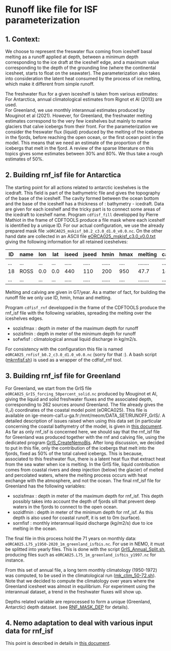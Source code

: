 # Runoff like file for ISF parameterization
## 1. Context:
We choose to represent the freswater flux coming from iceshelf basal melting as a runoff applied at depth, between a minimum depth corresponding to the ice draft at the iceshelf edge, and
a maximum value corresponding to the depth of the grounding line (where the continental icesheet, starts to float on the seawater). The parameterization also takes into consideration the
latent heat  consumed by the process of ice melting, which make it different from simple runoff.  

The freshwater flux for a given isceshelf is taken from various estimates: For Antarctica, annual climatological estimates from Rignot et Al (2013) are used.  
For Greenland, we use monthly interannual estimates produced by Mouginot et al (2021). However, for Greenland, the freshwater melting estimates correspond to the very few iceshelves but mainly to marine glaciers that calve icebergs from their front. For the parameterization we consider the freswater flux (liquid) produced by the melting of the icebergs in the fjords, before reaching the
open ocean, or the first ocean point in the model.  This means that we need an estimate of the proportion of the icebergs that melt in the fjord. A review of the sparse litterature on this topics
gives some estimates between 30% and 80%. We thus take a rough estimates of 50%. 

## 2. Building rnf_isf file for Antarctica
The starting point for all actions related to antarctic iceshelves is the icedraft. This field is part of the bathymetric file and gives the topography of the base of the iceshelf.
The cavity formed between the ocean bottom and the base of the iceshelf has a thickness of : bathymetry - icedraft.  Data are given for each iceshelf and the tricky part is to connect 
some areas of the icedraft to iceshelf name. Program `cdfisf_fill` developped by Pierre Mathiot in the frame of CDFTOOLS produce a file mask where each iceshelf is identified by a unique ID.
For our actual configuration, we use the already prepared mask file :`eORCA025_mskisf_b0.2_c3.0_d1.0_v0.0.nc`. 
On the other hand date are collected in an ASCII file [eORCA025_mskisf_c3.0_v0.0.txt](./eORCA025_mskisf_c3.0_v0.0.txt) giving the following information for all retained iceshelves:

| ID  | name | lon  | lat | iseed | jseed |  hmin  | hmax |  melting | calving | flag   |
| --- | ---- | ---- | --- | ----- | ----- | ------ | ---- | -------- | ------- | ------ |
| ... | ...  | ...  | ... | ..... | ..... | ...... | .... | ........ | ....... | ...... |
| 18  | ROSS |  0.0 | 0.0 | 440   |  110  |  200   |  950 |  47.7    | 146.3   | .FALSE.|
| ... | ...  | ...  | ... | ..... | ..... | ...... | .... | ........ | ....... | ...... |

Melting and calving are given in GT/year. As a matter of fact, for building the runoff file we only use ID, hmin, hmax and melting.

Program `cdfisf_rnf` developped in the frame of the CDFTOOLS produce the  rnf_isf file with the following variables, spreading the melting over the iceshelves edges.
  * sozisfmax : depth in meter of the maximum depth for runoff
  * sozisfmin : depth in meter of the minimum depth for runoff
  * sofwfisf  : climatological annual liquid discharge in kg/m2/s. 

For consistency with the configuration this file is named `eORCA025_rnfisf_b0.2_c3.0_d1.0_v0.0.nc` (sorry for that :). A bash script ([mkrnfisf.sh](./mkrnfisf.sh)) is used as a wrapper
of the cdfisf_rnf tool.


## 3. Building rnf_isf file for Greenland
For Greenland, we start from the GrIS file `eORCA025_GrIS_forcing_50percent_solid.nc`  produced by Mouginot et Al, giving the liquid and solid freshwater fluxes and 
the associated depth, corresponding to 262 sources around Greenland. The file already gives the (I,J) coordinates of the coastal model point (eORCA025). This file is
available on ige-meom-cal1.u-ga.fr:/mnt/meom/DATA_SET/RUNOFF_GrIS/. A detailed description of issues raised when using this data set (in particular concerning the coastal bathymetry
of the model, is given in [this document](../GREENLAND-RUNOFF/README.md). As far as only rnf_isf is concerned here, we should say that the rnf_isf file for Greenland was produced together
with the rnf and calving file, using the dedicated program [GrIS_CreateNemoBis](../GREENLAND-RUNOFF/GrIS_CreateNemoBis.f90). After long discussion, we decided to put in this file, only the
contribution of the icebergs that melt into the fjords, fixed as 50% of the total calved icebergs.  This is because, associated to this freshwater flux, there is a latent heat flux that extract heat from the sea water when ice is melting. In the GrIS file, liquid contribution comes from coastal rivers and deep injection (below) the glacier) of melted and percolated waters, where the melting process occurs with heat exchange with the atmosphere, and not the ocean.  The final rnf_isf file for Greenland has the following variables:
  * sozisfmax : depth in meter of the maximum depth for rnf_isf. This depth possibly takes into account the depth of fjords sill that prevent deep waters in the fjords to connect to the open ocean.
  * sozidfmin : depth in meter of the minimum depth for rnf_isf. As this depth is also used for coastal runoff, it is set to 0m (surface). 
  * sornfisf :  monthly interannual liquid discharge (kg/m2/s) due to ice melting in the ocean.

The final file in this process hold the 71 years on monthly data: `eORCA025.L75_y1950-2020_1m_greenland_isfbis.nc`. For use in NEMO, it must be splitted into yearly files. This is done with the script [GrIS_Annual_Split.sh](../GREENLAND-RUNOFF/GrIS_Annual_Split.sh), producing files such as `eORCA025.L75_1m_greenland_isfbis_y1997.nc` for instance.

From this set of annual file, a long term monthly climatology (1950-1972) was computed, to be used in the climatological run ([mk_clim_50-72.sh](../GREENLAND-RUNOFF/mk_clim_50-72.sh)). Note that we decided to compute the climatology over years where the Greenland icesheet was almost in equilibrium. For experiment using the interannual dataset, a trend in the freshwater fluxes will show up.

Depths related variable are  reprocessed to form a unique (Greenland, Antarctic) depth dataset. (see [RNF_MASK_DEP](../RNF_MASK_DEP/README.md) for details).


## 4. Nemo adaptation to deal with various input data for rnf_isf
This point is described in details in [this document](../../../Doc/Multiple_frequency_runoff.md).

